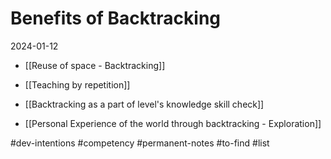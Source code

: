# Benefits of Backtracking
2024-01-12

- [[Reuse of space - Backtracking]]
  
- [[Teaching by repetition]]
  
- [[Backtracking as a part of level's knowledge skill check]]
  
- [[Personal Experience of the world through backtracking - Exploration]]


#dev-intentions #competency #permanent-notes #to-find  #list 